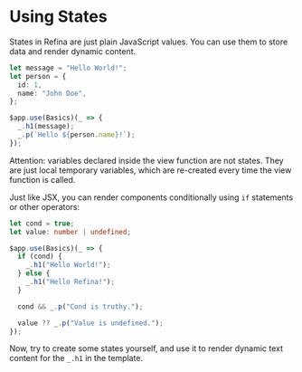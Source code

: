 # Using States

States in Refina are just plain JavaScript values. You can use them to store data and render dynamic content.

```ts
let message = "Hello World!";
let person = {
  id: 1,
  name: "John Doe",
};

$app.use(Basics)(_ => {
  _.h1(message);
  _.p(`Hello ${person.name}!`);
});
```

Attention: variables declared inside the view function are not states. They are just local temporary variables, which are re-created every time the view function is called.

Just like JSX, you can render components conditionally using `if` statements or other operators:

```ts
let cond = true;
let value: number | undefined;

$app.use(Basics)(_ => {
  if (cond) {
    _.h1("Hello World!");
  } else {
    _.h1("Hello Refina!");
  }

  cond && _.p("Cond is truthy.");

  value ?? _.p("Value is undefined.");
});
```

Now, try to create some states yourself, and use it to render dynamic text content for the `_.h1` in the template.
